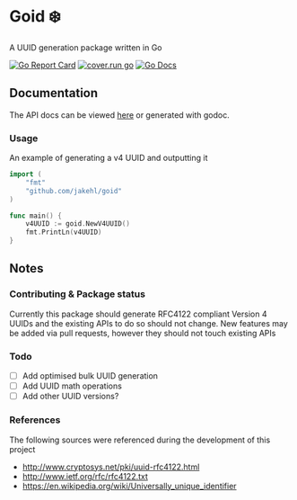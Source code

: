 # Goid ❄️
A UUID generation package written in Go  

[![Go Report Card](https://goreportcard.com/badge/github.com/JakeHL/goid)](https://goreportcard.com/report/github.com/JakeHL/goid)
[![cover.run go](https://cover.run/go/github.com/jakehl/goid.svg)](https://cover.run/go/github.com/jakehl/goid)
[![Go Docs](https://godoc.org/github.com/jakehl/goid?status.svg)](https://godoc.org/github.com/jakehl/goid)

## Documentation
The API docs can be viewed [here](https://godoc.org/github.com/JakeHL/goid) or generated with godoc.

### Usage
An example of generating a v4 UUID and outputting it
```go
import (
    "fmt"
    "github.com/jakehl/goid"
)

func main() {
    v4UUID := goid.NewV4UUID()
    fmt.PrintLn(v4UUID)
}
```

## Notes
### Contributing & Package status
Currently this package should generate RFC4122 compliant Version 4 UUIDs and the existing APIs to do so should not change. New features may be added via pull requests, however they should not touch existing APIs

### Todo
- [ ] Add optimised bulk UUID generation
- [ ] Add UUID math operations
- [ ] Add other UUID versions? 

### References
The following sources were referenced during the development of this project
- http://www.cryptosys.net/pki/uuid-rfc4122.html
- http://www.ietf.org/rfc/rfc4122.txt
- https://en.wikipedia.org/wiki/Universally_unique_identifier